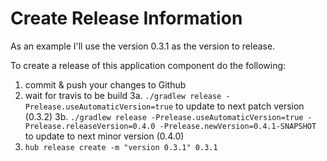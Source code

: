 # Create Release Information

As an example I'll use the version 0.3.1 as the version to release.

To create a release of this application component do the following:


1. commit & push your changes to Github
2. wait for travis to be build
3a. `./gradlew release -Prelease.useAutomaticVersion=true` to update to next patch version (0.3.2)
3b.  `./gradlew release -Prelease.useAutomaticVersion=true -Prelease.releaseVersion=0.4.0 -Prelease.newVersion=0.4.1-SNAPSHOT` to update to next minor version (0.4.0)
4. `hub release create -m "version 0.3.1" 0.3.1`